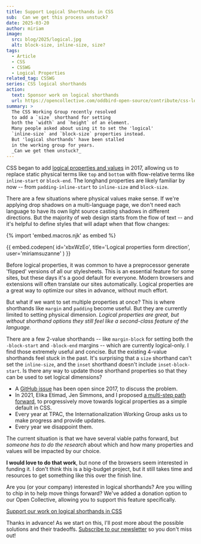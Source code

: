 ```yaml
---
title: Support Logical Shorthands in CSS
sub:  Can we get this process unstuck?
date: 2025-03-20
author: miriam
image:
  src: blog/2025/logical.jpg
  alt: block-size, inline-size, size?
tags:
  - Article
  - CSS
  - CSSWG
  - Logical Properties
related_tag: CSSWG
series: CSS logical shorthands
action:
  text: Sponsor work on logical shorthands
  url: https://opencollective.com/oddbird-open-source/contribute/css-logical-shorthands-86141
summary: >
  The CSS Working Group recently resolved
  to add a `size` shorthand for setting
  both the `width` and `height` of an element.
  Many people asked about using it to set the 'logical'
  `inline-size` and `block-size` properties instead.
  But 'logical shorthands' have been stalled
  in the working group for years.
  _Can we get them unstuck?_
---
```


CSS began to add
[logical properties and values](https://www.w3.org/TR/css-logical-1/)
in 2017,
allowing us to replace
static physical terms like `top` and `bottom`
with flow-relative terms like `inline-start` or `block-end`.
The longhand properties are likely familiar by now --
from `padding-inline-start` to `inline-size` and `block-size`.

There are a few situations
where physical values make sense.
If we're applying drop shadows on a multi-language page,
we don't need each language to have its own
light source casting shadows in different directions.
But the majority of web design starts
from the flow of text --
and it's helpful to define styles
that will adapt when that flow changes:

{% import 'embed.macros.njk' as embed %}

{{ embed.codepen(
  id='xbxWzEo',
  title='Logical properties form direction',
  user='miriamsuzanne'
) }}

Before logical properties,
it was common to have a preprocessor generate 'flipped' versions
of all our stylesheets.
This is an essential feature for some sites,
but these days it's a good default for everyone.
Modern browsers and extensions
will often translate our sites automatically.
Logical properties are a great way
to optimize our sites in advance,
without much effort.

But what if we want to set
multiple properties at once?
This is where shorthands
like `margin` and `padding` become useful.
But they are currently limited
to setting physical dimension.
_Logical properties are great,
but without shorthand options
they still feel like a second-class
feature of the language._

There are a few 2-value shorthands --
like `margin-block` for setting both
the `-block-start` and `-block-end` margins --
which are currently logical-only.
I find those extremely useful and concise.
But the existing 4-value shorthands feel stuck in the past.
It's surprising that a `size` shorthand
can't set the `inline-size`,
and the `inset` shorthand doesn't include `inset-block-start`.
Is there any way to update those shorthand properties
so that they can be used to set logical dimensions?

- A [GitHub issue](https://github.com/w3c/csswg-drafts/issues/1282)
  has been open since 2017,
  to discuss the problem.
- In 2021, Elika Etimad, Jen Simmons, and I
  proposed [a multi-step path forward](https://github.com/w3c/csswg-drafts/issues/1282#issuecomment-952428897),
  to progressively move towards logical properties
  as a simple default in CSS.
- Every year at TPAC,
  the Internationalization Working Group
  asks us to make progress and provide updates.
- Every year we disappoint them.

The current situation
is that we have several viable paths forward,
but _someone has to do the research_
about which and how many properties and values
will be impacted by our choice.

**I would love to do that work**,
but none of the browsers seem interested in funding it.
I don't think this is a big-budget project,
but it still takes time and resources
to get something like this over the finish line.

Are you (or your company) interested in logical shorthands?
Are you willing to chip in
to help move things forward?
We've added a donation option to our Open Collective,
allowing you to support this feature specifically.

[Support our work on logical shorthands in CSS](https://opencollective.com/oddbird-open-source/contribute/css-logical-shorthands-86141)

Thanks in advance!
As we start on this,
I'll post more about the possible solutions
and their tradeoffs.
[Subscribe to our newsletter](/oddnews/)
so you don't miss out!
